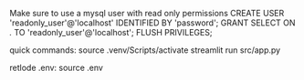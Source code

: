 Make sure to use a mysql user with read only permissions
CREATE USER 'readonly_user'@'localhost' IDENTIFIED BY 'password';
GRANT SELECT ON *.* TO 'readonly_user'@'localhost';
FLUSH PRIVILEGES;


quick commands:
source .venv/Scripts/activate
streamlit run src/app.py

retlode .env:
source .env
